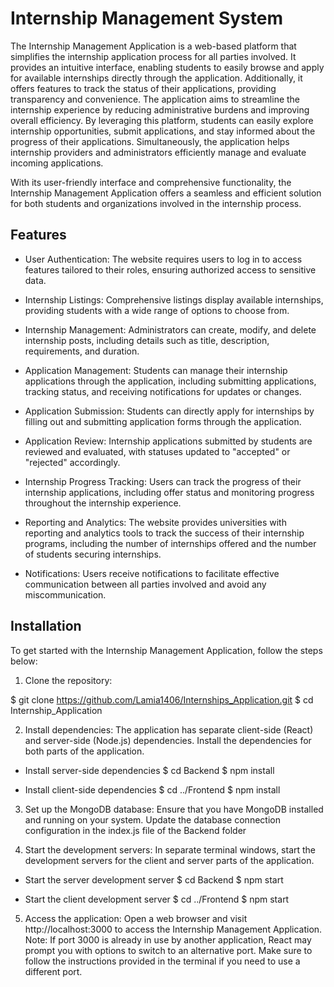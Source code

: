 # Internship Management System

The Internship Management Application is a web-based platform that simplifies the internship application process for all parties involved. It provides an intuitive interface, enabling students to easily browse and apply for available internships directly through the application. Additionally, it offers features to track the status of their applications, providing transparency and convenience.
The application aims to streamline the internship experience by reducing administrative burdens and improving overall efficiency. By leveraging this platform, students can easily explore internship opportunities, submit applications, and stay informed about the progress of their applications. Simultaneously, the application helps internship providers and administrators efficiently manage and evaluate incoming applications.

With its user-friendly interface and comprehensive functionality, the Internship Management Application offers a seamless and efficient solution for both students and organizations involved in the internship process.

## Features

- User Authentication: The website requires users to log in to access features tailored to their roles, ensuring authorized access to sensitive data.

- Internship Listings: Comprehensive listings display available internships, providing students with a wide range of options to choose from.

- Internship Management: Administrators can create, modify, and delete internship posts, including details such as title, description, requirements, and duration.

- Application Management: Students can manage their internship applications through the application, including submitting applications, tracking status, and receiving notifications for updates or changes.

- Application Submission: Students can directly apply for internships by filling out and submitting application forms through the application.

- Application Review: Internship applications submitted by students are reviewed and evaluated, with statuses updated to "accepted" or "rejected" accordingly.

- Internship Progress Tracking: Users can track the progress of their internship applications, including offer status and monitoring progress throughout the internship experience.

- Reporting and Analytics: The website provides universities with reporting and analytics tools to track the success of their internship programs, including the number of internships offered and the number of students securing internships.

- Notifications: Users receive notifications to facilitate effective communication between all parties involved and avoid any miscommunication.

## Installation

To get started with the Internship Management Application, follow the steps below:

1. Clone the repository:

$ git clone https://github.com/Lamia1406/Internships_Application.git
$ cd Internship_Application

2. Install dependencies:
The application has separate client-side (React) and server-side (Node.js) dependencies. Install the dependencies for both parts of the application.
- Install server-side dependencies
$ cd Backend
$ npm install

- Install client-side dependencies
$ cd ../Frontend
$ npm install

3. Set up the MongoDB database:
Ensure that you have MongoDB installed and running on your system. Update the database connection configuration in the index.js file of the Backend folder

4. Start the development servers:
In separate terminal windows, start the development servers for the client and server parts of the application.

- Start the server development server
$ cd Backend
$ npm start

- Start the client development server
$ cd ../Frontend
$ npm start

5. Access the application:
Open a web browser and visit http://localhost:3000 to access the Internship Management Application.
Note: If port 3000 is already in use by another application, React may prompt you with options to switch to an alternative port. Make sure to follow the instructions provided in the terminal if you need to use a different port.
